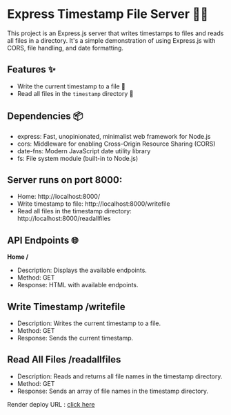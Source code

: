 # Express Timestamp File Server 📂⏰

This project is an Express.js server that writes timestamps to files and reads all files in a directory. It's a simple demonstration of using Express.js with CORS, file handling, and date formatting.

## Features ✨

- Write the current timestamp to a file 📄
- Read all files in the `timestamp` directory 📁

## Dependencies 📦
* express: Fast, unopinionated, minimalist web framework for Node.js
* cors: Middleware for enabling Cross-Origin Resource Sharing (CORS)
* date-fns: Modern JavaScript date utility library
* fs: File system module (built-in to Node.js)

## Server runs on port 8000:
* Home: http://localhost:8000/
* Write timestamp to file: http://localhost:8000/writefile
* Read all files in the timestamp directory: http://localhost:8000/readallfiles

## API Endpoints 🌐
**Home /**  
* Description: Displays the available endpoints.
* Method: GET
* Response: HTML with available endpoints.
## Write Timestamp /writefile
* Description: Writes the current timestamp to a file.
* Method: GET
* Response: Sends the current timestamp.
## Read All Files /readallfiles
* Description: Reads and returns all file names in the timestamp directory.
* Method: GET
* Response: Sends an array of file names in the timestamp directory.

Render deploy URL : [click here](https://nodejs-day1-5arl.onrender.com)